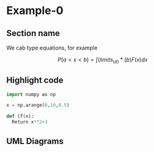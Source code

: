 # Example-0

## Section name

We cab type equations, for example

$$ P(a<x<b)=\int(limits_(a)*(b)F(x)dx$$

## Highlight code

```python
import numpy as np

x = np.arange(0,10,0.5)

def (f(x):
  Return x**2+3
```

## UML Diagrams
